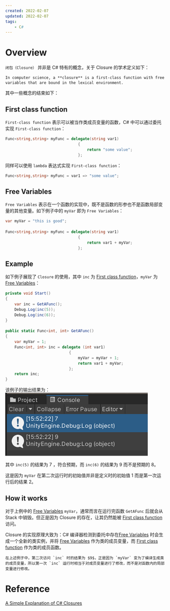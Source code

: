 ```yaml
---
created: 2022-02-07
updated: 2022-02-07
tags:
    - C#
---
```


# Overview

`闭包（Closure）` 并非是 C# 特有的概念，关于 Closure 的学术定义如下：
```ad-cite
In computer science, a **closure** is a first-class function with free variables that are bound in the lexical environment.
```

其中一些概念的结束如下：

## First class function 
`First-class function` 表示可以被当作类成员变量的函数，C# 中可以通过委托实现 `First-class function`：
```csharp
Func<string,string> myFunc = delegate(string var1)
                                {
                                    return "some value";
                                };

```

同样可以使用 `lambda` 表达式实现 `First-class function`：
```csharp
Func<string,string> myFunc = var1 => "some value";
```

## Free Variables

`Free Variables` 表示在一个函数的实现中，既不是函数的形参也不是函数局部变量的其他变量。如下例子中的 `myVar` 即为 `Free Variables`：
```csharp
var myVar = "this is good";

Func<string,string> myFunc = delegate(string var1)
                                {
                                    return var1 + myVar;
                                };
```

## Example

如下例子展现了 `Closure` 的使用，其中 `inc` 为 [First class function](#First%20class%20function)，`myVar` 为 [Free Variables](#Free%20Variables)：
```csharp
private void Start()
{
    var inc = GetAFunc();
    Debug.Log(inc(5));
    Debug.Log(inc(6));
}

public static Func<int, int> GetAFunc()
{
    var myVar = 1;
    Func<int, int> inc = delegate (int var1)
                            {
                                myVar = myVar + 1;
                                return var1 + myVar;
                            };
    return inc;
}
```

该例子的输出结果为：
![|300](assets/Closure/image-20220207155349359.png)

其中 `inc(5)` 的结果为 $7$ ，符合预期，而 `inc(6)` 的结果为 $9$ 而不是预期的 $8$。

这是因为 `myVar` 在第二次运行时的初始值并非是定义时的初始值 $1$ 而是第一次运行后的结果 $2$。

## How it works

对于上例中的 [Free Variables](#Free%20Variables) `myVar`，通常而言在运行完函数 `GetAFunc` 后就会从 Stack 中销毁。但正是因为 Closure 的存在，让其仍然能被 [First class function](#First%20class%20function) 访问。

Closure 的实现原理大致为：C# 编译器检测到委托中存在[Free Variables](#Free%20Variables) 时会生成一个全新的类实例，并将 [Free Variables](#Free%20Variables) 作为类的成员变量，而 [First class function](#First%20class%20function) 作为类的成员函数。

```ad-note
在上述例子中，第二次访问 `inc` 时的结果为 $9$，正是因为 `myVar` 变为了编译生成类的成员变量，所以第一次 `inc` 运行时相当于对成员变量进行了修改，而不是对函数内的局部变量进行修改。
```

# Reference
[A Simple Explanation of C# Closures](https://www.simplethread.com/c-closures-explained/)